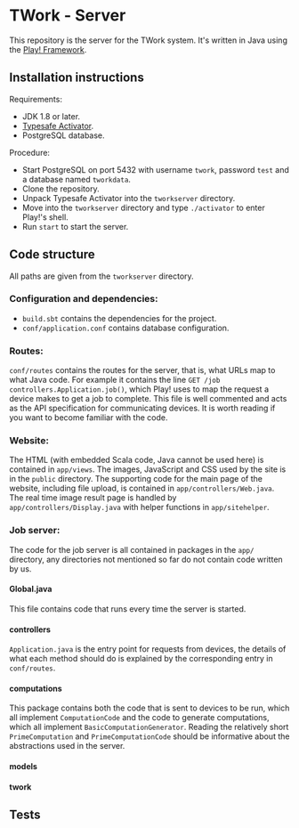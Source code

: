 TWork - Server
==============

This repository is the server for the TWork system.
It's written in Java using the [Play! Framework](https://www.playframework.com/).


Installation instructions
------------------------

Requirements:

* JDK 1.8 or later.
* [Typesafe Activator](https://www.lightbend.com/activator/download).
* PostgreSQL database.

Procedure:

* Start PostgreSQL on port 5432 with username `twork`, password `test` and a database named `tworkdata`.
* Clone the repository.
* Unpack Typesafe Activator into the `tworkserver` directory.
* Move into the `tworkserver` directory and type `./activator` to enter Play!'s shell.
* Run `start` to start the server.

Code structure
--------------

All paths are given from the `tworkserver` directory.

### Configuration and dependencies:

* `build.sbt` contains the dependencies for the project.
* `conf/application.conf` contains database configuration.

### Routes:

`conf/routes` contains the routes for the server, that is, what URLs map to what Java code. For example it contains the line
`GET /job controllers.Application.job()`, which Play! uses to map the request a device makes to get a job to complete. This file is well commented and acts as the API specification for communicating devices. It is worth reading if you want to become familiar with the code.

### Website:

The HTML (with embedded Scala code, Java cannot be used here) is contained in `app/views`.
The images, JavaScript and CSS used by the site is in the `public` directory.
The supporting code for the main page of the website, including file upload, is contained in `app/controllers/Web.java`. The real time image result page is handled by `app/controllers/Display.java` with helper functions in `app/sitehelper`.

### Job server:

The code for the job server is all contained in packages in the `app/` directory, any directories not mentioned so far do not contain code written by us.

#### Global.java

This file contains code that runs every time the server is started.

#### controllers

`Application.java` is the entry point for requests from devices, the details of what each method should do is explained by the corresponding entry in `conf/routes`.

#### computations

This package contains both the code that is sent to devices to be run, which all implement `ComputationCode` and the code to generate computations, which all implement `BasicComputationGenerator`. Reading the relatively short `PrimeComputation` and `PrimeComputationCode` should be informative about the abstractions used in the server.

#### models

#### twork


Tests
-----

